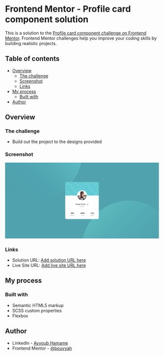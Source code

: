 # Frontend Mentor - Profile card component solution

This is a solution to the [Profile card component challenge on Frontend Mentor](https://www.frontendmentor.io/challenges/profile-card-component-cfArpWshJ). Frontend Mentor challenges help you improve your coding skills by building realistic projects.  

## Table of contents

- [Overview](#overview)
  - [The challenge](#the-challenge)
  - [Screenshot](#screenshot)
  - [Links](#links)
- [My process](#my-process)
  - [Built with](#built-with)
- [Author](#author)




## Overview

### The challenge

- Build out the project to the designs provided

### Screenshot

![](./screenshot.png)



### Links

- Solution URL: [Add solution URL here](https://github.com/Bouyyah/Profile-card)
- Live Site URL: [Add live site URL here](https://bouyyah.github.io/Profile-card/)

## My process

### Built with

- Semantic HTML5 markup
- SCSS custom properties
- Flexbox






## Author

- LinkedIn - [Ayyoub Hamame](https://www.linkedin.com/in/bouyyah/)
- Frontend Mentor - [@bouyyah](https://www.frontendmentor.io/profile/Bouyyah)





